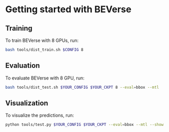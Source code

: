 # Getting started with BEVerse
## Training

To train BEVerse with 8 GPUs, run:
```bash
bash tools/dist_train.sh $CONFIG 8
```

## Evaluation

To evaluate BEVerse with 8 GPU, run:
```bash
bash tools/dist_test.sh $YOUR_CONFIG $YOUR_CKPT 8 --eval=bbox --mtl
```

## Visualization

To visualize the predictions, run:
```bash
python tools/test.py $YOUR_CONFIG $YOUR_CKPT --eval=bbox --mtl --show
```

